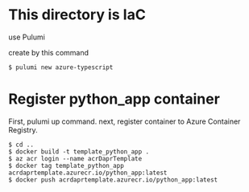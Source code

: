 # This directory is IaC

use Pulumi

create by this command

```
$ pulumi new azure-typescript
```

# Register python_app container

First, pulumi up command. next, register container to Azure Container Registry.

```
$ cd ..
$ docker build -t template_python_app .
$ az acr login --name acrDaprTemplate
$ docker tag template_python_app acrdaprtemplate.azurecr.io/python_app:latest
$ docker push acrdaprtemplate.azurecr.io/python_app:latest
```
